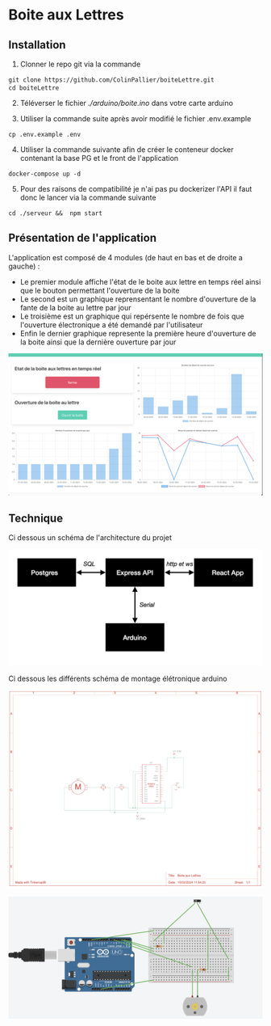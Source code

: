 # Boite aux Lettres

## Installation

1. Clonner le repo git via la commande

```
git clone https://github.com/ColinPallier/boiteLettre.git
cd boiteLettre
```

2. Téléverser le fichier _./arduino/boite.ino_ dans votre carte arduino

3. Utiliser la commande suite après avoir modifié le fichier .env.example

```:
cp .env.example .env
```

4. Utiliser la commande suivante afin de créer le conteneur docker contenant la base PG et le front de l'application

```
docker-compose up -d
```

5. Pour des raisons de compatibilité je n'ai pas pu dockerizer l'API il faut donc le lancer via la commande suivante

```
cd ./serveur &&  npm start
```

## Présentation de l'application

L'application est composé de 4 modules (de haut en bas et de droite a gauche) :

- Le premier module affiche l'état de le boite aux lettre en temps réel ainsi que le bouton permettant l'ouverture de la boite
- Le second est un graphique reprensentant le nombre d'ouverture de la fante de la boite au lettre par jour
- Le troisième est un graphique qui repérsente le nombre de fois que l'ouverture électronique a été demandé par l'utilisateur
- Enfin le dernier graphique represente la première heure d'ouverture de la boite ainsi que la dernière ouverture par jour

![Alt text](rapport/captureProjet.png)

## Technique

Ci dessous un schéma de l'architecture du projet

![Alt text](rapport/architecture.png)

Ci dessous les différents schéma de montage élétronique arduino

![Alt text](rapport/schemaElectronique.png)

![Alt text](rapport/schemaGraphique.png)
